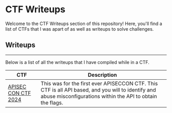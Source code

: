 # CTF Writeups

Welcome to the CTF Writeups section of this repository! Here, you'll find a list of CTFs that I was apart of as well as writeups to solve challenges.

## Writeups
---
Below is a list of all the writeups that I have compiled while in a CTF.

| CTF                                                                                                                          | Description                                                                                                                                                                                                                                                                                                                                                  |
| --------------------------------------------------------------------------------------------------------------------------------- | ------------------------------------------------------------------------------------------------------------------------------------------------------------------------------------------------------------------------------------------------------------------------------------------------------------------------------------------------------------ |
| [APISEC CON CTF 2024](https://github.com/10splayaSec/CTF-Writeups/tree/main/APISECCON%20CTF) | This was for the first ever APISECCON CTF. This CTF is all API based, and you will to identify and abuse misconfigurations within the API to obtain the flags. |

